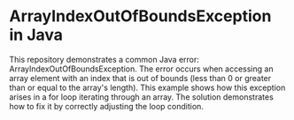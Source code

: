 # ArrayIndexOutOfBoundsException in Java
This repository demonstrates a common Java error: ArrayIndexOutOfBoundsException. The error occurs when accessing an array element with an index that is out of bounds (less than 0 or greater than or equal to the array's length). This example shows how this exception arises in a for loop iterating through an array.  The solution demonstrates how to fix it by correctly adjusting the loop condition.